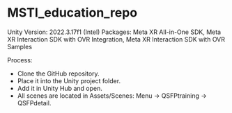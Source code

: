 # MSTI_education_repo
Unity Version: 2022.3.17f1 (Intel)
Packages: Meta XR All-in-One SDK, Meta XR Interaction SDK with OVR Integration, Meta XR Interaction SDK with OVR Samples

Process: 
- Clone the GitHub repository.
- Place it into the Unity project folder.
- Add it in Unity Hub and open.
- All scenes are located in Assets/Scenes: Menu -> QSFPtraining -> QSFPdetail.
